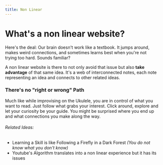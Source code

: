 ```yaml
---
title: Non Linear
---
```


# What's a non linear website? 
Here's the deal: Our brain doesn't work like a textbook. It jumps around, makes weird connections, and sometimes learns best when you're not trying too hard. Sounds familiar?

A non linear website is there to not only avoid that issue but also **take advantage** of that same idea. It's a web of interconnected notes, each note representing an idea and connects to other related ideas.  

### There's no "right or wrong" Path
Much like while improvising on the Ukulele, you are in control of what you want to read. Just follow what grabs your interest. Click around, explore and let your curiosity be your guide. You might be surprised where you end up and what connections you make along the way.


###### Related Ideas: 

- Learning a Skill is like Following a Firefly in a Dark Forest 
*(You do not know what you don't know)*
- Youtube's Algorithm translates into a non linear experience but it has its issues

